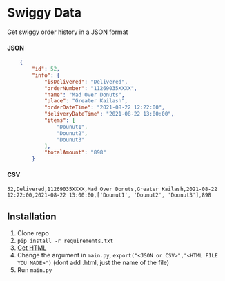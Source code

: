 # Swiggy Data

Get swiggy order history in a JSON format

#### JSON
```json
    {
        "id": 52,
        "info": {
            "isDelivered": "Delivered",
            "orderNumber": "11269035XXXX",
            "name": "Mad Over Donuts",
            "place": "Greater Kailash",
            "orderDateTime": "2021-08-22 12:22:00",
            "deliveryDateTime": "2021-08-22 13:00:00",
            "items": [
                "Dounut1",
                "Dounut2",
                "Dounut3"
            ],
            "totalAmount": "898"
        }
```

#### CSV
```csv
52,Delivered,11269035XXXX,Mad Over Donuts,Greater Kailash,2021-08-22 12:22:00,2021-08-22 13:00:00,['Dounut1', 'Dounut2', 'Dounut3'],898
```

## Installation

1. Clone repo
2. ```pip install -r requirements.txt```
3. [Get HTML](https://github.com/myNameArnav/swiggyData/blob/master/Get%20HTML.md)
4. Change the argument in ```main.py```, ```export("<JSON or CSV>","<HTML FILE YOU MADE>")``` (dont add .html, just the name of the file)
5. Run ```main.py```
